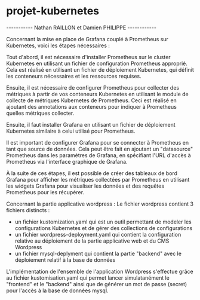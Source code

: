 # projet-kubernetes

----------- Nathan RAILLON et Damien PHILIPPE ------------

Concernant la mise en place de Grafana couplé à Prometheus sur Kubernetes, voici les étapes nécessaires :

Tout d'abord, il est nécessaire d'installer Prometheus sur le cluster Kubernetes en utilisant un fichier de configuration Prometheus approprié. Cela est réalisé en utilisant un fichier de déploiement Kubernetes, qui définit les conteneurs nécessaires et les ressources requises.

Ensuite, il est nécessaire de configurer Prometheus pour collecter des métriques à partir de vos conteneurs Kubernetes en utilisant le module de collecte de métriques Kubernetes de Prometheus. Ceci est réalisé en ajoutant des annotations aux conteneurs pour indiquer à Prometheus quelles métriques collecter.

Ensuite, il faut installer Grafana en utilisant un fichier de déploiement Kubernetes similaire à celui utilisé pour Prometheus.

Il est important de configurer Grafana pour se connecter à Prometheus en tant que source de données. Cela peut être fait en ajoutant un "datasource" Prometheus dans les paramètres de Grafana, en spécifiant l'URL d'accès à Prometheus via l'interface graphique de Grafana.

À la suite de ces étapes, il est possible de créer des tableaux de bord Grafana pour afficher les métriques collectées par Prometheus en utilisant les widgets Grafana pour visualiser les données et des requêtes Prometheus pour les récupérer.


Concernant la partie applicative wordpress :
Le fichier wordpress contient 3 fichiers distincts :
- un fichier kustomization.yaml qui est un outil permettant de modeler les configurations Kubernetes et de gérer des collections de configurations
- un fichier wordpress-deployment.yaml qui contient la configuration relative au déploiement de la partie applicative web et du CMS Wordpress
- un fichier mysql-deplyment qui contient la partie "backend" avec le déploiement relatif à la base de données

L'implémentation de l'ensemble de l'application Wordpress s'effectue grâce au fichier kustomisation.yaml qui permet lancer simulatanément le "frontend" et le "backend" ainsi que de générer un mot de passe (secret) pour l'accès à la base de données mysql.
